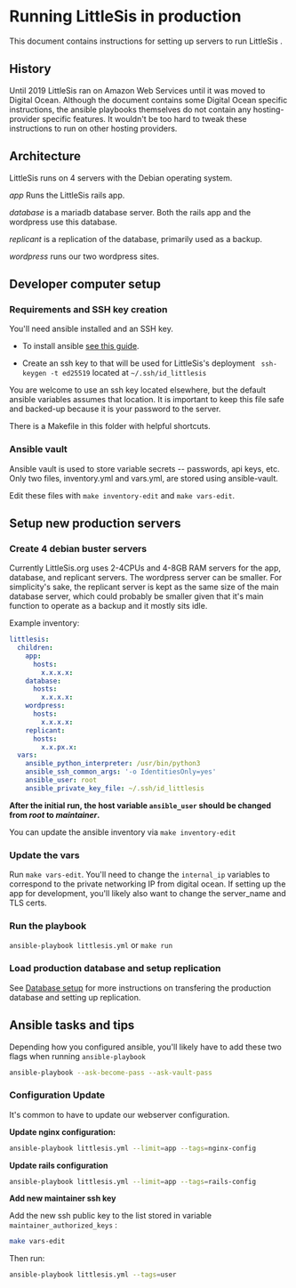 # Running LittleSis in production

This document contains instructions for setting up servers to run LittleSis .

## History

Until 2019 LittleSis ran on Amazon Web Services until it was moved to Digital Ocean. Although the document contains some Digital Ocean specific instructions, the ansible playbooks themselves do not contain any hosting-provider specific features. It wouldn't be too hard to tweak these instructions to run on other hosting providers.

## Architecture

LittleSis runs on 4 servers with the Debian operating system.

*app*  Runs the LittleSis rails app.

*database* is a mariadb database server. Both the rails app and the wordpress use this database.

*replicant* is a replication of the database, primarily used as a backup.

*wordpress* runs our two wordpress sites.

## Developer computer setup
### Requirements and SSH key creation

You'll need ansible installed and an SSH key.

* To install ansible [see this guide](https://docs.ansible.com/ansible/latest/installation_guide/intro_installation.html).

* Create an ssh key to that will be used for LittleSis's deployment ```  ssh-keygen -t ed25519 ``` located at ` ~/.ssh/id_littlesis `

You are welcome to use an ssh key located elsewhere, but the default ansible variables assumes that location. It is important to keep this file safe and backed-up because it is your password to the server.

There is a Makefile in this folder with helpful shortcuts.

### Ansible vault

Ansible vault is used to store variable secrets -- passwords, api keys, etc. Only two files, inventory.yml and vars.yml, are stored using ansible-vault.

Edit these files with ` make inventory-edit ` and ` make vars-edit `.

## Setup new production servers
### Create 4 debian buster servers

Currently LittleSis.org uses 2-4CPUs and 4-8GB RAM servers for the app, database, and replicant servers. The wordpress server can be smaller. For simplicity's sake, the replicant server is kept as the same size of the main database server, which could probably be smaller given that it's main function to operate as a backup and it mostly sits idle.

Example inventory:

``` yaml
littlesis:
  children:
    app:
      hosts:
        x.x.x.x:
    database:
      hosts:
        x.x.x.x:
    wordpress:
      hosts:
        x.x.x.x:
    replicant:
      hosts:
        x.x.px.x:
  vars:
    ansible_python_interpreter: /usr/bin/python3
    ansible_ssh_common_args: '-o IdentitiesOnly=yes'
    ansible_user: root
    ansible_private_key_file: ~/.ssh/id_littlesis
```

**After the initial run, the host variable `ansible_user` should be changed from _root_ to _maintainer_.**

You can update the ansible inventory via ` make inventory-edit `

### Update the vars

Run ` make vars-edit `. You'll need to change the `internal_ip` variables to correspond to the private networking IP from digital ocean. If setting up the app for development, you'll likely also want to change the server_name and TLS certs.

### Run the playbook

` ansible-playbook littlesis.yml ` or ` make run `


### Load production database and setup replication

See [Database setup](../guide/database_setup.md) for more instructions on transfering the production database and setting up replication.

## Ansible tasks and tips

Depending how you configured ansible, you'll likely have to add these two flags when running `ansible-playbook`

``` sh
ansible-playbook --ask-become-pass --ask-vault-pass
```

### Configuration Update

It's common to have to update our webserver configuration.

**Update nginx configuration:**


``` sh
ansible-playbook littlesis.yml --limit=app --tags=nginx-config
```

**Update rails configuration**


``` sh
ansible-playbook littlesis.yml --limit=app --tags=rails-config
```


**Add new maintainer ssh key**

Add the new ssh public key to the list stored in variable `maintainer_authorized_keys` :

``` sh
make vars-edit
```

Then run:

``` sh
ansible-playbook littlesis.yml --tags=user
```
